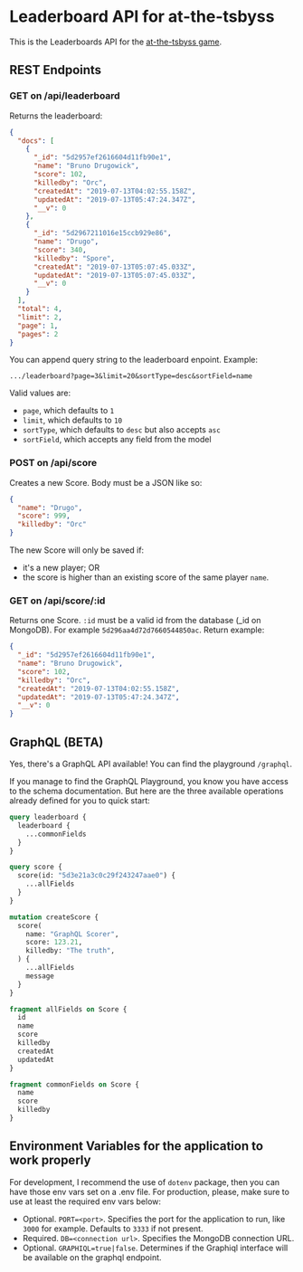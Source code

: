 # Leaderboard API for at-the-tsbyss

This is the Leaderboards API for the [at-the-tsbyss game](https://github.com/one-two/at-the-tsbyss).

## REST Endpoints

### GET on /api/leaderboard

Returns the leaderboard:

```json
{
  "docs": [
    {
      "_id": "5d2957ef2616604d11fb90e1",
      "name": "Bruno Drugowick",
      "score": 102,
      "killedby": "Orc",
      "createdAt": "2019-07-13T04:02:55.158Z",
      "updatedAt": "2019-07-13T05:47:24.347Z",
      "__v": 0
    },
    {
      "_id": "5d2967211016e15ccb929e86",
      "name": "Drugo",
      "score": 340,
      "killedby": "Spore",
      "createdAt": "2019-07-13T05:07:45.033Z",
      "updatedAt": "2019-07-13T05:07:45.033Z",
      "__v": 0
    }
  ],
  "total": 4,
  "limit": 2,
  "page": 1,
  "pages": 2
}
```

You can append query string to the leaderboard enpoint. Example:

```url
.../leaderboard?page=3&limit=20&sortType=desc&sortField=name
```

Valid values are:

- `page`, which defaults to `1`
- `limit`, which defaults to `10`
- `sortType`, which defaults to `desc` but also accepts `asc`
- `sortField`, which accepts any field from the model

### POST on /api/score

Creates a new Score. Body must be a JSON like so:

```json
{
  "name": "Drugo",
  "score": 999,
  "killedby": "Orc"
}
```

The new Score will only be saved if:

- it's a new player; OR
- the score is higher than an existing score of the same player `name`.

### GET on /api/score/:id

Returns one Score. `:id` must be a valid id from the database (_id on MongoDB). For example `5d296aa4d72d7660544850ac`. Return example:

```json
{
  "_id": "5d2957ef2616604d11fb90e1",
  "name": "Bruno Drugowick",
  "score": 102,
  "killedby": "Orc",
  "createdAt": "2019-07-13T04:02:55.158Z",
  "updatedAt": "2019-07-13T05:47:24.347Z",
  "__v": 0
}
```

## GraphQL (BETA)

Yes, there's a GraphQL API available! You can find the playground `/graphql`.

If you manage to find the GraphQL Playground, you know you have access to the schema documentation. But here are the three available operations already defined for you to quick start:

```graphql
query leaderboard {
  leaderboard {
    ...commonFields
  }
}

query score {
  score(id: "5d3e21a3c0c29f243247aae0") {
    ...allFields
  }
}

mutation createScore {
  score(
    name: "GraphQL Scorer",
    score: 123.21,
    killedby: "The truth",
  ) {
    ...allFields
    message
  }
}

fragment allFields on Score {
  id
  name
  score
  killedby
  createdAt
  updatedAt
}

fragment commonFields on Score {
  name
  score
  killedby
}
```

## Environment Variables for the application to work properly

For development, I recommend the use of `dotenv` package, then you can have those env vars set on a .env file. For production, please, make sure to use at least the required env vars below:

- Optional. `PORT=<port>`. Specifies the port for the application to run, like `3000` for example. Defaults to `3333` if not present.
- Required. `DB=<connection url>`. Specifies the MongoDB connection URL.
- Optional. `GRAPHIQL=true|false`. Determines if the Graphiql interface will be available on the graphql endpoint.
